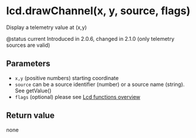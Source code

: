 # lcd.drawChannel\(x, y, source, flags\)

Display a telemetry value at \(x,y\)

@status current Introduced in 2.0.6, changed in 2.1.0 \(only telemetry sources are valid\)

## Parameters

* `x,y` \(positive numbers\) starting coordinate
* `source` can be a source identifier \(number\) or a source name \(string\). See getValue\(\)
* `flags` \(optional\) please see [Lcd functions overview](https://github.com/EdgeTX/lua-reference-guide/tree/2c4596e02006c8ac7d351fcd785fdfc7a93ce548/part_iii_-_opentx_lua_api_reference/lcd-functions-less-than-greater-than-luadoc-begin-lcd/lcd_functions-overview.html)

## Return value

none

